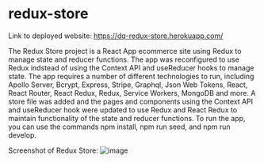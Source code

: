 # redux-store

Link to deployed website: https://dq-redux-store.herokuapp.com/

The Redux Store project is a React App ecommerce site using Redux to manage state and reducer functions. The app was reconfigured to use Redux indstead of using the Context API and useReducer hooks to manage state. The app requires a number of different technologies to run, including Apollo Server, Bcrypt, Express, Stripe, Graphql, Json Web Tokens, React, React Router, React Redux, Redux, Service Workers, MongoDB and more. A store file was added and the pages and components using the Context API and useReducer hook were updated to use Redux and React Redux to maintain functionality of the state and reducer functions. To run the app, you can use the commands npm install, npm run seed, and npm run develop. 

Screenshot of Redux Store:
![image](https://user-images.githubusercontent.com/82297346/143132714-6f50dcae-eb29-44d4-8aba-a71be5c799bc.png)
